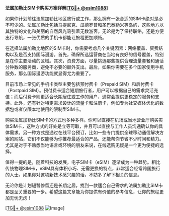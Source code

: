 **法属加勒比SIM卡购买方案详解[[TG💪+ @esim1088](https://t.me/s/esim1088)]**

如果你计划前往法属加勒比地区旅行或工作，那么拥有一张合适的SIM卡绝对是必不可少的。法属加勒比包括马提尼克、瓜德罗普和圣巴泰勒米等岛屿，这些地方以其独特的文化和美丽的自然风光吸引着无数游客。无论是为了保持联络，还是方便出行导航，一张优质的手机卡都能让旅程更加顺畅。

在选择法属加勒比地区的SIM卡时，你需要考虑几个关键因素：网络覆盖、资费结构以及是否支持国际漫游。首先，确保所选运营商在当地有良好的信号覆盖，特别是在你主要活动的区域。其次，资费方面，尽量挑选那些提供合理流量套餐和通话分钟数的服务商，避免不必要的额外支出。最后，如果你需要在多个国家使用手机服务，那么国际漫游功能就显得尤为重要了。

目前市场上常见的手机卡类型主要包括预付费卡（Prepaid SIM）和后付费卡（Postpaid SIM）。预付费卡适合短期旅行者，用户可以根据自己的需求灵活充值；而后付费卡则更适合长期居住或工作的用户，通常会提供更稳定的服务和支持。此外，还有针对特定需求设计的流量卡和注册卡，例如专为社交媒体优化的数据包或者仅限本地使用的限制型SIM卡。

购买法属加勒比SIM卡的方式也多种多样。你可以直接在机场或当地营业厅购买实体SIM卡，这种方式的好处是立等可取，并且可以直接与工作人员沟通确认你的具体需求。另一种方式是通过在线平台预订，比如一些专门提供全球移动通信解决方案的网站，它们不仅能够为你推荐最适合的产品，还能帮你节省不少时间和精力。尤其是对于不熟悉当地语言或环境的朋友来说，在线选购无疑是一个更为便捷的选择。

值得一提的是，随着科技的发展，电子SIM卡（eSIM）逐渐成为一种趋势。相比传统物理SIM卡，eSIM具有体积小巧、无需更换的特点，非常适合经常跨国旅行的人士。如果你对这项新技术感兴趣的话，不妨多了解下相关的信息。

无论你是计划短暂停留还是长期定居，找到一款适合自己需求的法属加勒比SIM卡都是至关重要的一步。希望这篇文章能为你提供有价值的参考信息，让你的旅程更加无忧无虑！

[[TG💪+ @esim1088](https://t.me/s/esim1088) ![Image](https://i.postimg.cc/4NQfJmqS/Snipaste-2025-05-13-00-14-12.png)]
